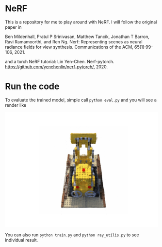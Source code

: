 # NeRF
This is a repository for me to play around with NeRF.
I will follow the original paper in

Ben Mildenhall, Pratul P Srinivasan, Matthew Tancik, Jonathan T Barron, Ravi Ramamoorthi, and
Ren Ng. Nerf: Representing scenes as neural radiance fields for view synthesis. Communications
of the ACM, 65(1):99–106, 2021.

and a torch NeRF tutorial:
Lin Yen-Chen. Nerf-pytorch. https://github.com/yenchenlin/nerf-pytorch/,
2020.

# Run the code
To evaluate the trained model, simple call ```python eval.py``` and you will see a render like

<img src='data/lego/lego_rendering.gif'/>

You can also run ```python train.py``` and ```python ray_utilis.py``` to see individual result.